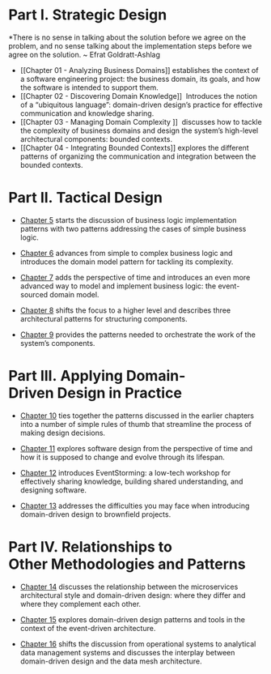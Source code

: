 # Part I. Strategic Design
*There is no sense in talking about the solution before we agree on the problem, and no sense talking about the implementation steps before we agree on the solution. ~ Efrat Goldratt-Ashlag

-   [[Chapter 01 - Analyzing Business Domains]] establishes the context of a software engineering project: the business domain, its goals, and how the software is intended to support them.
- [[Chapter 02 - Discovering Domain Knowledge]]  Introduces the notion of a “ubiquitous language”: domain-driven design’s practice for effective communication and knowledge sharing.
- [[Chapter 03 - Managing Domain Complexity ]]  discusses how to tackle the complexity of business domains and design the system’s high-level architectural components: bounded contexts.
- [[Chapter 04 - Integrating Bounded Contexts]] explores the different patterns of organizing the communication and integration between the bounded contexts.
     

# Part II. Tactical Design
-   [Chapter 5](https://learning.oreilly.com/library/view/learning-domain-driven-design/9781098100124/ch05.html#implementing_simple_business_logic) starts the discussion of business logic implementation patterns with two patterns addressing the cases of simple business logic.
    
-   [Chapter 6](https://learning.oreilly.com/library/view/learning-domain-driven-design/9781098100124/ch06.html#tackling_complex_business_logic) advances from simple to complex business logic and introduces the domain model pattern for tackling its complexity.
    
-   [Chapter 7](https://learning.oreilly.com/library/view/learning-domain-driven-design/9781098100124/ch07.html#modeling_the_dimension_of_time) adds the perspective of time and introduces an even more advanced way to model and implement business logic: the event-sourced domain model.
    
-   [Chapter 8](https://learning.oreilly.com/library/view/learning-domain-driven-design/9781098100124/ch08.html#architectural_patterns-id000006) shifts the focus to a higher level and describes three architectural patterns for structuring components.
    
-   [Chapter 9](https://learning.oreilly.com/library/view/learning-domain-driven-design/9781098100124/ch09.html#communication_patterns) provides the patterns needed to orchestrate the work of the system’s components.

# Part III. Applying Domain-Driven Design in Practice
-   [Chapter 10](https://learning.oreilly.com/library/view/learning-domain-driven-design/9781098100124/ch10.html#design_heuristics) ties together the patterns discussed in the earlier chapters into a number of simple rules of thumb that streamline the process of making design decisions.
    
-   [Chapter 11](https://learning.oreilly.com/library/view/learning-domain-driven-design/9781098100124/ch11.html#evolving_design_decisions) explores software design from the perspective of time and how it is supposed to change and evolve through its lifespan.
    
-   [Chapter 12](https://learning.oreilly.com/library/view/learning-domain-driven-design/9781098100124/ch12.html#event_storming-id000068) introduces EventStorming: a low-tech workshop for effectively sharing knowledge, building shared understanding, and designing software.
    
-   [Chapter 13](https://learning.oreilly.com/library/view/learning-domain-driven-design/9781098100124/ch13.html#domain_driven_design_in_the_real_world) addresses the difficulties you may face when introducing domain-driven design to brownfield projects.

# Part IV. Relationships to Other Methodologies and Patterns
-   [Chapter 14](https://learning.oreilly.com/library/view/learning-domain-driven-design/9781098100124/ch14.html#microservices) discusses the relationship between the microservices architectural style and domain-driven design: where they differ and where they complement each other.
    
-   [Chapter 15](https://learning.oreilly.com/library/view/learning-domain-driven-design/9781098100124/ch15.html#event_driven_architectur) explores domain-driven design patterns and tools in the context of the event-driven architecture.
    
-   [Chapter 16](https://learning.oreilly.com/library/view/learning-domain-driven-design/9781098100124/ch16.html#data_mesh-id000059) shifts the discussion from operational systems to analytical data management systems and discusses the interplay between domain-driven design and the data mesh architecture.